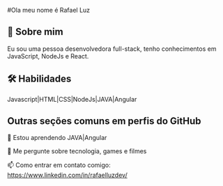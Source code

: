 #Ola meu nome é Rafael Luz

## 🚀 Sobre mim
Eu sou uma pessoa desenvolvedora full-stack, tenho conhecimentos em JavaScript, NodeJs e React.

## 🛠 Habilidades
Javascript|HTML|CSS|NodeJs|JAVA|Angular

## Outras seções comuns em perfis do GitHub
🧠 Estou aprendendo JAVA|Angular

💬 Me pergunte sobre tecnologia, games e filmes

📫 Como entrar em contato comigo: https://www.linkedin.com/in/rafaelluzdev/
